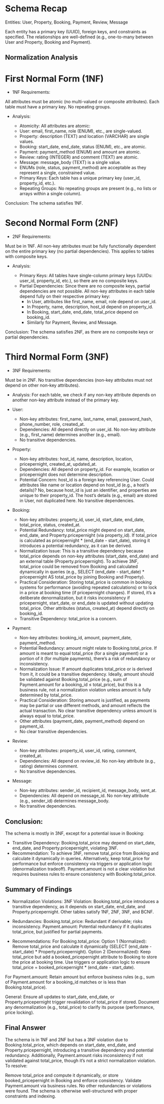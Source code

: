 # Schema Recap
Entities: User, Property, Booking, Payment, Review, Message

Each entity has a primary key (UUID), foreign keys, and constraints as specified. 
The relationships are well-defined (e.g., one-to-many between User and Property, Booking and Payment).

## Normalization Analysis

# First Normal Form (1NF)
 - 1NF Requirements:

All attributes must be atomic (no multi-valued or composite attributes).
Each table must have a primary key.
No repeating groups.

  - Analysis:

	- Atomicity: All attributes are atomic:
	- User: email, first_name, role (ENUM), etc., are single-valued.
	- Property: description (TEXT) and location (VARCHAR) are single values.
	- Booking: start_date, end_date, status (ENUM), etc., are atomic.
	- Payment: payment_method (ENUM) and amount are atomic.
	- Review: rating (INTEGER) and comment (TEXT) are atomic.
	- Message: message_body (TEXT) is a single value.
	- ENUMs (role, status, payment_method) are acceptable as they represent a single, constrained value.
	- Primary Keys: Each table has a unique primary key (user_id, property_id, etc.).
	- Repeating Groups: No repeating groups are present (e.g., no lists or arrays within a single column).

Conclusion: The schema satisfies 1NF.

# Second Normal Form (2NF)
  - 2NF Requirements:

Must be in 1NF.
All non-key attributes must be fully functionally dependent on the entire primary key (no partial dependencies).
This applies to tables with composite keys.

  - Analysis:

	- Primary Keys: All tables have single-column primary keys (UUIDs: user_id, property_id, etc.), so there are no composite keys.
	- Partial Dependencies: Since there are no composite keys, partial dependencies are not possible. 
	  All non-key attributes in each table depend fully on their respective primary key:
	     - In User, attributes like first_name, email, role depend on user_id.
	     - In Property, name, description, host_id depend on property_id.
	     - In Booking, start_date, end_date, total_price depend on booking_id.
	     - Similarly for Payment, Review, and Message.

Conclusion: The schema satisfies 2NF, as there are no composite keys or partial dependencies.

# Third Normal Form (3NF)
  - 3NF Requirements:

Must be in 2NF.
No transitive dependencies (non-key attributes must not depend on other non-key attributes).

  - Analysis:
For each table, we check if any non-key attribute depends on another non-key attribute instead of the primary key.

- User:
  - Non-key attributes: first_name, last_name, email, password_hash, phone_number, role, created_at.
  - Dependencies: All depend directly on user_id. No non-key attribute (e.g., first_name) determines another (e.g., email).
  - No transitive dependencies.

- Property:
  - Non-key attributes: host_id, name, description, location, pricepernight, created_at, updated_at.
  - Dependencies: All depend on property_id. For example, location or pricepernight does not determine description.
  - Potential Concern: host_id is a foreign key referencing User. Could attributes like name or location depend on host_id (e.g., a host’s details)? No, because host_id is just an identifier, and properties are unique to their property_id. The host’s details (e.g., email) are stored in User, not duplicated here.
No transitive dependencies.

- Booking:
  - Non-key attributes: property_id, user_id, start_date, end_date, total_price, status, created_at.
  - Potential Redundancy: total_price might depend on start_date, end_date, and Property.pricepernight (via property_id). If total_price is calculated as pricepernight * (end_date - start_date), storing it introduces a potential redundancy, as it can be derived.
  - Normalization Issue: This is a transitive dependency because total_price depends on non-key attributes (start_date, end_date) and an external table (Property.pricepernight). To achieve 3NF, total_price could be removed from Booking and calculated dynamically in queries (e.g., SELECT (end_date - start_date) * pricepernight AS total_price by joining Booking and Property).
  - Practical Consideration: Storing total_price is common in booking systems for performance (avoiding repeated calculations) or to lock in a price at booking time (if pricepernight changes). If stored, it’s a deliberate denormalization, but it risks inconsistency if pricepernight, start_date, or end_date is updated without updating total_price.
Other attributes (status, created_at) depend directly on booking_id.
  - Transitive Dependency: total_price is a concern.

- Payment:
  - Non-key attributes: booking_id, amount, payment_date, payment_method.
  - Potential Redundancy: amount might relate to Booking.total_price. If amount is meant to equal total_price (for a single payment) or a portion of it (for multiple payments), there’s a risk of redundancy or inconsistency.
  - Normalization Issue: If amount duplicates total_price or is derived from it, it could be a transitive dependency. Ideally, amount should be validated against Booking.total_price (e.g., sum of Payment.amount for a booking_id ≤ total_price), but this is a business rule, not a normalization violation unless amount is fully determined by total_price.
  - Practical Consideration: Storing amount is justified, as payments may be partial or use different methods, and amount reflects the actual transaction. No clear transitive dependency unless amount is always equal to total_price.
  - Other attributes (payment_date, payment_method) depend on payment_id.
  - No clear transitive dependencies.

- Review:
  - Non-key attributes: property_id, user_id, rating, comment, created_at.
  - Dependencies: All depend on review_id. No non-key attribute (e.g., rating) determines comment.
  - No transitive dependencies.

- Message:
  - Non-key attributes: sender_id, recipient_id, message_body, sent_at.
  - Dependencies: All depend on message_id. No non-key attribute (e.g., sender_id) determines message_body.
  - No transitive dependencies.

## Conclusion:

The schema is mostly in 3NF, except for a potential issue in Booking:
  - Transitive Dependency: Booking.total_price may depend on start_date, end_date, and Property.pricepernight, violating 3NF.
  - Recommendation: To achieve 3NF, remove total_price from Booking and calculate it dynamically in queries. Alternatively, keep total_price for performance but enforce consistency via triggers or application logic (denormalization tradeoff).
Payment.amount is not a clear violation but requires business rules to ensure consistency with Booking.total_price.

## Summary of Findings
- Normalization Violations:
3NF Violation: Booking.total_price introduces a transitive dependency, as it depends on start_date, end_date, and Property.pricepernight.
Other tables satisfy 1NF, 2NF, 3NF, and BCNF.

- Redundancies:
Booking.total_price: Redundant if derivable; risks inconsistency.
Payment.amount: Potential redundancy if it duplicates total_price, but justified for partial payments.

- Recommendations:
For Booking.total_price:
Option 1 (Normalized): Remove total_price and calculate it dynamically (SELECT (end_date - start_date) * Property.pricepernight).
Option 2 (Denormalized): Keep total_price but add a booked_pricepernight attribute to Booking to store the price at booking time. 
Use triggers or application logic to ensure total_price = booked_pricepernight * (end_date - start_date).

For Payment.amount:
Retain amount but enforce business rules (e.g., sum of Payment.amount for a booking_id matches or is less than Booking.total_price).

General:
Ensure all updates to start_date, end_date, or Property.pricepernight trigger revalidation of total_price if stored.
Document any denormalization (e.g., total_price) to clarify its purpose (performance, price locking).

## Final Answer
The schema is in 1NF and 2NF but has a 3NF violation due to Booking.total_price, which depends on start_date, end_date, and Property.pricepernight, introducing a transitive dependency and potential redundancy. Additionally, Payment.amount risks inconsistency if not validated against total_price, though it’s not a strict normalization violation. To resolve:

Remove total_price and compute it dynamically, or store booked_pricepernight in Booking and enforce consistency.
Validate Payment.amount via business rules. No other redundancies or violations were found. 
The schema is otherwise well-structured with proper constraints and indexing.
